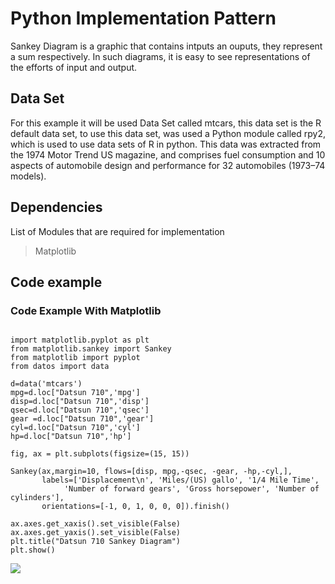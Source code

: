 # Python Implementation Pattern

Sankey Diagram is a graphic that contains intputs an ouputs, they represent a sum respectively. In such diagrams, it is easy to see representations of the efforts of input and output.

## Data Set

For this example it will be used Data Set called mtcars, this data set is the R default data set, to use this data set, was used a Python module called rpy2, which is used to use data sets of R in python. This data was extracted from the 1974 Motor Trend US magazine, and comprises fuel consumption and 10 aspects of automobile design and performance for 32 automobiles (1973–74 models).

## Dependencies 

List of Modules that are required for implementation
> Matplotlib

## Code example 

### Code Example With Matplotlib


~~~~{.python}

import matplotlib.pyplot as plt
from matplotlib.sankey import Sankey
from matplotlib import pyplot
from datos import data

d=data('mtcars')
mpg=d.loc["Datsun 710",'mpg']
disp=d.loc["Datsun 710",'disp']
qsec=d.loc["Datsun 710",'qsec']
gear =d.loc["Datsun 710",'gear']
cyl=d.loc["Datsun 710",'cyl']
hp=d.loc["Datsun 710",'hp']

fig, ax = plt.subplots(figsize=(15, 15))

Sankey(ax,margin=10, flows=[disp, mpg,-qsec, -gear, -hp,-cyl,],
       labels=['Displacement\n', 'Miles/(US) gallo', '1/4 Mile Time',
            'Number of forward gears', 'Gross horsepower', 'Number of
cylinders'],
       orientations=[-1, 0, 1, 0, 0, 0]).finish()

ax.axes.get_xaxis().set_visible(False)
ax.axes.get_yaxis().set_visible(False)
plt.title("Datsun 710 Sankey Diagram")
plt.show()
~~~~~~~~~~~~~

![](figures/A51-Sankey_Diagram_figure1_1.png)

